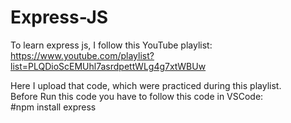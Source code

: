 # Express-JS
To learn express js, I follow this YouTube playlist: https://www.youtube.com/playlist?list=PLQDioScEMUhl7asrdpettWLg4g7xtWBUw<br>

Here I upload that code, which were practiced during this playlist.
<br>
Before Run this code you have to follow this code in VSCode:<br>
#npm install express
